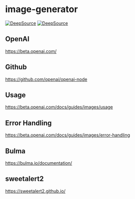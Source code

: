 # image-generator

[![DeepSource](https://deepsource.io/gh/milliorn/image-generator.svg/?label=active+issues&show_trend=true&token=AqQyVjox9lZJb5Wb6uNZMlIS)](https://deepsource.io/gh/milliorn/image-generator/?ref=repository-badge)
[![DeepSource](https://deepsource.io/gh/milliorn/image-generator.svg/?label=resolved+issues&show_trend=true&token=AqQyVjox9lZJb5Wb6uNZMlIS)](https://deepsource.io/gh/milliorn/image-generator/?ref=repository-badge)

## OpenAI

<https://beta.openai.com/>

## Github

<https://github.com/openai/openai-node>

## Usage

 <https://beta.openai.com/docs/guides/images/usage>

## Error Handling

<https://beta.openai.com/docs/guides/images/error-handling>

## Bulma

<https://bulma.io/documentation/>

## sweetalert2

<https://sweetalert2.github.io/>
